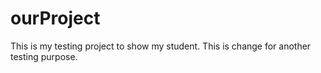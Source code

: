 # ourProject
This is my testing project to show my student.
This is change for another testing purpose.
